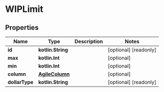 
# WIPLimit

## Properties
Name | Type | Description | Notes
------------ | ------------- | ------------- | -------------
**id** | **kotlin.String** |  |  [optional] [readonly]
**max** | **kotlin.Int** |  |  [optional]
**min** | **kotlin.Int** |  |  [optional]
**column** | [**AgileColumn**](AgileColumn.md) |  |  [optional]
**dollarType** | **kotlin.String** |  |  [optional] [readonly]



